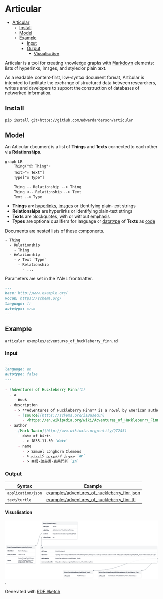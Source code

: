 # Articular

- [Articular](#articular)
  - [Install](#install)
  - [Model](#model)
  - [Example](#example)
    - [Input](#input)
    - [Output](#output)
      - [Visualisation](#visualisation)

Articular is a tool for creating knowledge graphs with [Markdown](https://daringfireball.net/projects/markdown/) elements: lists of hyperlinks, images, and styled or plain text.

As a readable, content-first, low-syntax document format, Articular is intended to facilitate the exchange of structured data between researchers, writers and developers to support the construction of databases of networked information.

## Install

```bash
pip install git+https://github.com/edwardanderson/articular
```

## Model

An Articular document is a list of **Things** and **Texts** connected to each other via **Relationships**.

```mermaid
graph LR
    Thing("📦 Thing")
    Text>"✏️ Text"]
    Type["⚙️ Type"]

    Thing -- Relationship --> Thing
    Thing <-- Relationship --> Text
    Text .-> Type
```

* **Things** are [hyperlinks](https://daringfireball.net/projects/markdown/syntax#link), [images](https://daringfireball.net/projects/markdown/syntax#img) or identifying plain-text strings
* **Relationships** are hyperlinks or identifying plain-text strings
* **Texts** are [blockquotes](https://daringfireball.net/projects/markdown/syntax#blockquote), with or without [emphasis](https://daringfireball.net/projects/markdown/syntax#em)
* **Types** are optional qualifiers for language or [datatype](https://www.w3.org/TR/2014/REC-rdf11-concepts-20140225/#section-Datatypes) of **Texts** as [code](https://daringfireball.net/projects/markdown/syntax#code)

Documents are nested lists of these components.

```text
- Thing
  - Relationship
    - Thing
  - Relationship
    - > Text `Type`
      - Relationship
        - ...
```

Parameters are set in the YAML frontmatter.

```markdown
---
base: http://www.example.org/
vocab: https://schema.org/
language: fr
autotype: true
---
```

## Example

```bash
articular examples/adventures_of_huckleberry_finn.md
```

### Input

```markdown
---
language: en
autotype: false
---

- [Adventures of Huckleberry Finn](1)
  - a
    - Book
  - description
    - > **Adventures of Huckleberry Finn** is a novel by American author [Mark Twain](https://en.wikipedia.org/wiki/Mark_Twain).
      - [source](https://schema.org/isBasedOn)
        - <https://en.wikipedia.org/wiki/Adventures_of_Huckleberry_Finn>
  - author
    - [Mark Twain](http://www.wikidata.org/entity/Q7245)
      - date of birth
        - > 1835-11-30 `date`
      - name
        - > Samuel Longhorn Clemens
        - > صمويل لانغهورن كليمنس `ar`
        - > 塞姆·朗赫恩·克莱門斯 `zh`
```

### Output

| Syntax             | Example |
|--------------------|----------------------------------------------------------------------------------------------|
| `application/json` | [examples/adventures_of_huckleberry_finn.json](examples/adventures_of_huckleberry_finn.json) |
| `text/turtle`      | [examples/adventures_of_huckleberry_finn.ttl](examples/adventures_of_huckleberry_finn.ttl)   |

#### Visualisation

![Visualisation](examples/adventures_of_huckleberry_finn.png).

Generated with [RDF Sketch](https://sketch.zazuko.com/)
